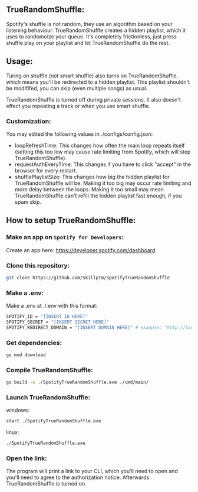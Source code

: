 ## TrueRandomShuffle:
Spotify's shuffle is not random, they use an algorithm based on your listening behaviour. TrueRandomShuffle creates a hidden playlist, which it uses to randomoize your queue. It's completely frictionless, just press shuffle play on your playlist and let TrueRandomShuffle do the rest.

## Usage:
Turing on shuffle (not smart shuffle) also turns on TrueRandomShuffle, which means you'll be redirected to a hidden playlist. This playlist shouldn't be modififed, you can skip (even multiple songs) as usual.

TrueRandomShuffle is turned off during private sessions. It also doesn't effect you repeating a track or when you use smart shuffle.

### Customization:

You may edited the following values in ./configs/config.json:
- loopRefreshTime: This changes how often the main loop repeats itself (setting this too low may cause rate limiting from Spotify, which will stop TrueRandomShuffle).
- requestAuthEveryTime: This changes if you have to click "accept" in the browser for every restart.
- shufflePlaylistSize: This changes how big the hidden playlist for TrueRandomShuffle will be. Making it too big may occur rate limiting and more delay between the loops. Making it too small may mean TrueRandomShuffle can't refill the hidden playlist fast enough, if you spam skip.

## How to setup TrueRandomShuffle:

### Make an app on `Spotify for Developers`:
Create an app here: https://developer.spotify.com/dashboard

### Clone this repository:
```bash
git clone https://github.com/SkillpTm/SpotifyTrueRandomShuffle
```

### Make a .env:
Make a .env at ./.env with this format:
```sh
SPOTIFY_ID = "[INSERT ID HERE]"
SPOTIFY_SECRET = "[INSERT SECRET HERE]"
SPOTIFY_REDIRECT_DOMAIN = "[INSERT DOMAIN HERE]" # example: "http://localhost"
```

### Get dependencies:

```bash
go mod download
```

### Compile TrueRandomShuffle:
```bash
go build -o ./SpotifyTrueRandomShuffle.exe ./cmd/main/
```

### Launch TrueRandomShuffle:
windows:
```bash
start ./SpotifyTrueRandomShuffle.exe
```
linux:
```bash
./SpotifyTrueRandomShuffle.exe
```

### Open the link:
The program will print a link to your CLI, which you'll need to open and you'll need to agree to the authorization notice. Afterwards TrueRandomShuffle is turned on.